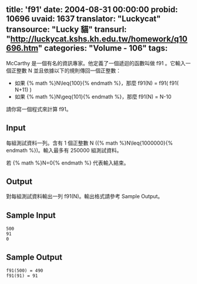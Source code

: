 title: 'f91'
date: 2004-08-31 00:00:00
probid: 10696
uvaid: 1637
translator: "Luckycat"
transource: "Lucky 貓"
transurl: "http://luckycat.kshs.kh.edu.tw/homework/q10696.htm"
categories: "Volume - 106"
tags:
---

McCarthy 是一個有名的資訊專家。他定義了一個遞迴的函數叫做 f91 。它輸入一個正整數 N 並且依據以下的規則傳回一個正整數：

- 如果 {% math %}N\leq{100}{% endmath %}，那麼 f91(N) = f91( f91( N+11) )
- 如果 {% math %}N\geq{101}{% endmath %}，那麼 f91(N) = N-10

請你寫一個程式來計算 f91。

## Input ##

每組測試資料一列。含有 1 個正整數 N ({% math %}N\leq{1000000}{% endmath %})。輸入最多有 250000 組測試資料。

若 {% math %}N=0{% endmath %} 代表輸入結束。

## Output ##

對每組測試資料輸出一列 f91(N)。輸出格式請參考 Sample Output。

## Sample Input ##

	500
	91
	0

## Sample Output ##

	f91(500) = 490
	f91(91) = 91
